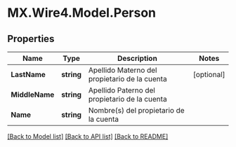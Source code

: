 # MX.Wire4.Model.Person
## Properties

Name | Type | Description | Notes
------------ | ------------- | ------------- | -------------
**LastName** | **string** | Apellido Materno del propietario de la cuenta | [optional] 
**MiddleName** | **string** | Apellido Paterno del propietario de la cuenta | 
**Name** | **string** | Nombre(s) del propietario de la cuenta | 

[[Back to Model list]](../README.md#documentation-for-models) [[Back to API list]](../README.md#documentation-for-api-endpoints) [[Back to README]](../README.md)

